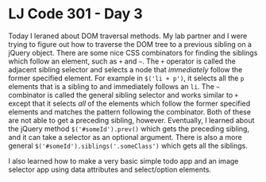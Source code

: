 # LJ Code 301 - Day 3

Today I leraned about DOM traversal methods. My lab partner and I were trying to figure out how to traverse the DOM tree to a previous sibling on a jQuery object. There are some nice CSS combinators for finding the siblings which follow an element, such as `+` and `~`. The `+` operator is called the adjacent sibling selector and selects a node that *immediately* follow the former specified element. For example in  `$('li + p')`, it selects all the `p` elements that is a sibling to and immediately follows an `li`. The `~` combinator is called the general sibling selector and works similar to `+` except that it selects *all* of the elements which follow the former specified elements and matches the pattern following the combinator. Both of these are not able to get a preceding sibling, however. Eventually, I learned about the jQuery method `$('#someId').prev()` which gets the preceding sibling, and it can take a selector as an optional argument. There is also a more general `$('#someId').siblings('.someClass')` which gets all the siblings.

I also learned how to make a very basic simple todo app and an image selector app using data attributes and select/option elements.